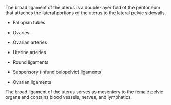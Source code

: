 The broad ligament of the uterus is a double-layer fold of the peritoneum that attaches the lateral portions of the uterus to the lateral pelvic sidewalls.

- Fallopian tubes

- Ovaries

- Ovarian arteries

- Uterine arteries

- Round ligaments

- Suspensory (infundibulopelvic) ligaments

- Ovarian ligaments

The broad ligament of the uterus serves as mesentery to the female pelvic organs and contains blood vessels, nerves, and lymphatics.